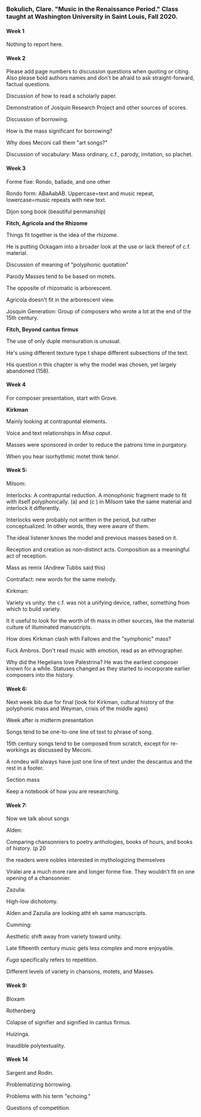 ### Bokulich, Clare. "Music in the Renaissance Period." Class taught at Washington University in Saint Louis, Fall 2020.
#### Week 1

Nothing to report here.

#### Week 2

Please add page numbers to discussion questions when quoting or citing. Also please bold authors names and don't be afraid to ask straight-forward, factual questions.

Discussion of how to read a scholarly paper.

Demonstration of Josquin Research Project and other sources of scores.

Discussion of borrowing.

How is the mass significant for borrowing?

Why does Meconi call them "art songs?"

Discussion of vocabulary: Mass ordinary, c.f., parody, imitation, so plachet.

#### Week 3

Forme fixe: Rondo, ballade, and one other

Rondo form: ABaAabAB. Uppercase=text and music repeat, lowercase=music repeats with new text.

Dijon song book (beautiful penmanship)

**Fitch, Agricola and the  Rhizome** 

Things fit together is the idea of the rhizome.

He is putting Ockagam into a broader look at the use or lack thereof of c.f. material.

Discussion of meaning of "polyphonic quotation"

Parody Masses tend to be based on motets.

The opposite of rhizomatic is arborescent.

Agricola doesn't fit in the arborescent view.

Josquin Generation: Group of composers who wrote a lot at the end of the 15th century.



**Fitch, Beyond cantus firmus**

The use of only duple mensuration is unusual.

He's using different texture type t shape different subsections of the text.

His question n this chapter is why the model was chosen, yet largely abandoned (158).


#### Week 4

For composer presentation, start with Grove.

**Kirkman**

Mainly looking at contrapuntal elements.

Voice and text relationships in _Misa caput_.

Masses were sponsored in order to reduce the patrons time in purgatory.

When you hear isorhythmic motet think tenor.

#### Week 5:

Milsom:

Interlocks: A contrapuntal reduction. A monophonic fragment made to fit with itself polyphonically. (a) and (c ) in Milsom take the same material and interlock it differently. 

Interlocks were probably not written in the period, but rather conceptualized. In other words, they were aware of them.

The ideal listener knows the model and previous masses based on it.

Reception and creation as non-distinct acts. Composition as a meaningful act of reception.

Mass as remix (Andrew Tubbs said this)

Contrafact: new words for the same melody.

Kirkman:

Variety vs unity: the c.f. was not a unifying device, rather, something from which to build variety. 

It it useful to look for the worth of th mass in other sources, like the material culture of illuminated manuscripts.

How does Kirkman clash with Fallows and the "symphonic" mass? 

Fuck Ambros. Don't read music with emotion, read as an ethnographer.

Why did the Hegelians love Palestrina? He was the earliest composer known for a while. Statuses changed as they started to incorporate earlier composers into the history.

#### Week 6:

Next week bib due for final (look for Kirkman, cultural history of the polyphonic mass and Weyman, crisis of the middle ages)

Week after is midterm presentation

Songs tend to be one-to-one line of text to phrase of song.

15th century songs tend to be composed from scratch, except for re-workings as discussed by Meconi.

A rondeu will always have just one line of text under the descantus and the rest in a footer.

Section mass

Keep a notebook of how you are researching.

#### Week 7:

Now we talk about songs

Alden:

 Comparing chansonniers to poetry anthologies, books of hours, and books of history. (p 20

the readers were nobles interested in mythologizing themselves

Viralei are a much more rare and longer forme fixe. They wouldn't fit on one opening of a chansonnier.

Zazulia:

High-low dichotomy.

Alden and Zazulia are looking atht eh same manuscripts.

Cumming:

Aesthetic shift away from variety toward unity.

Late fifteenth century music gets less complex and more enjoyable.

_Fuga_ specifically refers to repetition.

Different levels of variety in chansons, motets, and Masses.

#### Week 9: 

Bloxam  

Rothenberg  

Colapse of signifier and signified in cantus firmus.  

Huizinga.  

Inaudible polytextuality.  

#### Week 14  

Sargent and Rodin.  

Problematizing borrowing.  

Problems with his term "echoing."  

Questions of competition.  


